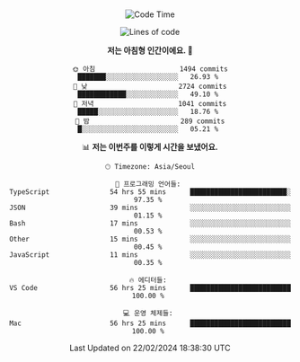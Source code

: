 <div align="center">

<br />

 <!--START_SECTION:waka-->
![Code Time](http://img.shields.io/badge/Code%20Time-2%2C136%20hrs%2057%20mins-blue)

![Lines of code](https://img.shields.io/badge/%EC%A0%80%EB%8A%94%20%EC%97%AC%ED%83%9C%EA%B9%8C%EC%A7%80%20-3.4%20million%20%EC%A4%84%EC%9D%98%20%EC%BD%94%EB%93%9C%EB%A5%BC%20%EC%9E%91%EC%84%B1%ED%96%88%EC%96%B4%EC%9A%94.-blue)

**저는 아침형 인간이에요. 🐤** 

```text
🌞 아침                     1494 commits        ███████░░░░░░░░░░░░░░░░░░   26.93 % 
🌆 낮　                     2724 commits        ████████████░░░░░░░░░░░░░   49.10 % 
🌃 저녁                     1041 commits        █████░░░░░░░░░░░░░░░░░░░░   18.76 % 
🌙 밤　                     289 commits         █░░░░░░░░░░░░░░░░░░░░░░░░   05.21 % 
```


📊 **저는 이번주를 이렇게 시간을 보냈어요.** 

```text
🕑︎ Timezone: Asia/Seoul

💬 프로그래밍 언어들: 
TypeScript               54 hrs 55 mins      ████████████████████████░   97.35 % 
JSON                     39 mins             ░░░░░░░░░░░░░░░░░░░░░░░░░   01.15 % 
Bash                     17 mins             ░░░░░░░░░░░░░░░░░░░░░░░░░   00.53 % 
Other                    15 mins             ░░░░░░░░░░░░░░░░░░░░░░░░░   00.45 % 
JavaScript               11 mins             ░░░░░░░░░░░░░░░░░░░░░░░░░   00.35 % 

🔥 에디터들: 
VS Code                  56 hrs 25 mins      █████████████████████████   100.00 % 

💻 운영 체제들: 
Mac                      56 hrs 25 mins      █████████████████████████   100.00 % 
```


 Last Updated on 22/02/2024 18:38:30 UTC
<!--END_SECTION:waka-->

</div>
